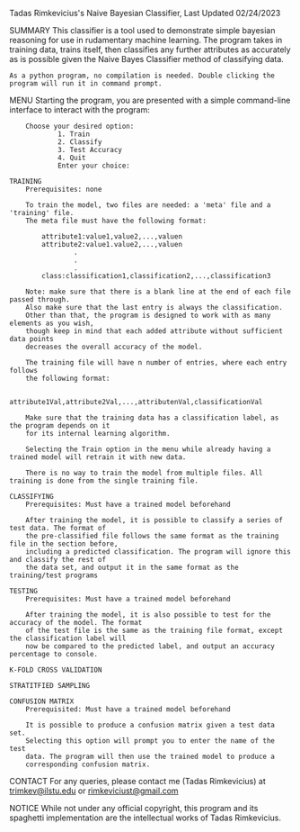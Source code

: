 Tadas Rimkevicius's Naive Bayesian Classifier, Last Updated 02/24/2023

SUMMARY
	This classifier is a tool used to demonstrate simple bayesian reasoning for use in rudamentary
	machine learning. The program takes in training data, trains itself, then classifies any further
	attributes as accurately as is possible given the Naive Bayes Classifier method of classifying data.

	As a python program, no compilation is needed. Double clicking the program will run it in command prompt.

MENU
	Starting the program, you are presented with a simple command-line interface to interact with the program:
		
		Choose your desired option:
                1. Train
                2. Classify
                3. Test Accuracy
                4. Quit
                Enter your choice:
	
	TRAINING
		Prerequisites: none

		To train the model, two files are needed: a 'meta' file and a 'training' file.
		The meta file must have the following format:

			attribute1:value1,value2,...,valuen
			attribute2:value1.value2,...,valuen
					.
					.
					.
			class:classification1,classification2,...,classification3

		Note: make sure that there is a blank line at the end of each file passed through.
		Also make sure that the last entry is always the classification.
		Other than that, the program is designed to work with as many elements as you wish,
		though keep in mind that each added attribute without sufficient data points
		decreases the overall accuracy of the model.

		The training file will have n number of entries, where each entry follows
		the following format:
			
			attribute1Val,attribute2Val,...,attributenVal,classificationVal
		
		Make sure that the training data has a classification label, as the program depends on it
		for its internal learning algorithm.

		Selecting the Train option in the menu while already having a trained model will retrain it with new data.

		There is no way to train the model from multiple files. All training is done from the single training file.

	CLASSIFYING
		Prerequisites: Must have a trained model beforehand

		After training the model, it is possible to classify a series of test data. The format of
		the pre-classified file follows the same format as the training file in the section before,
		including a predicted classification. The program will ignore this and classify the rest of
		the data set, and output it in the same format as the training/test programs

	TESTING
		Prerequisites: Must have a trained model beforehand

		After training the model, it is also possible to test for the accuracy of the model. The format
		of the test file is the same as the training file format, except the classification label will
		now be compared to the predicted label, and output an accuracy percentage to console.

	K-FOLD CROSS VALIDATION

	STRATITFIED SAMPLING

	CONFUSION MATRIX
		Prerequisited: Must have a trained model beforehand

		It is possible to produce a confusion matrix given a test data set.
		Selecting this option will prompt you to enter the name of the test
		data. The program will then use the trained model to produce a
		corresponding confusion matrix.
	
CONTACT
	For any queries, please contact me (Tadas Rimkevicius) at
		trimkev@ilstu.edu or rimkeviciust@gmail.com

NOTICE
	While not under any official copyright, this program and its spaghetti implementation are the
	intellectual works of Tadas Rimkevicius.
